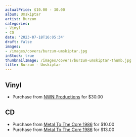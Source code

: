 ```yaml
---
actualPrice: $10.00 - 30.00
album: Umskiptar
artist: Burzum
categories:
- Vinyl
- CD
date: '2023-07-18T16:05:34'
draft: false
images:
- /images/covers/burzum-umskiptar.jpg
inStock: true
thumbnailImage: /images/covers/burzum-umskiptar-thumb.jpg
title: Burzum - Umskiptar
---
```


## Vinyl
* Purchase from [NWN Productions](http://shop.nwnprod.com/index.php?route=product/product&path=75&product_id=36491&sort=pd.name&order=ASC) for $30.00
## CD
* Purchase from [Metal To The Core 1986](https://metaltothecore1986.com/shop/burzum-umskiptar-cd/) for $10.00
* Purchase from [Metal To The Core 1986](https://metaltothecore1986.com/shop/burzum-umskiptar-cd/) for $13.00
